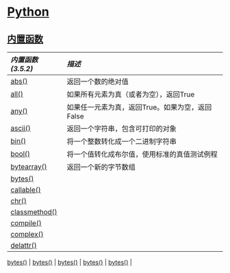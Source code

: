 # [Python](https://github.com/Summer-Felix/Develop/blob/master/Python/Python-Readme.md) #

## [内置函数](http://python.usyiyi.cn/translate/python_352/library/functions.html) ##

| ***内置函数(3.5.2)*** | ***描述*** |
| :------ | :------ |
[abs()](内置函数/abs.md) | 返回一个数的绝对值
[all()](内置函数/all.md) | 如果所有元素为真（或者为空），返回True
[any()](内置函数/any.md) | 如果任一元素为真，返回True。如果为空，返回False
[ascii()](内置函数/ascii.md) | 返回一个字符串，包含可打印的对象
[bin()](内置函数/bin.md) | 将一个整数转化成一个二进制字符串
[bool()](内置函数/bool.md) | 将一个值转化成布尔值，使用标准的真值测试例程
[bytearray()](内置函数/bytearray.md) | 返回一个新的字节数组
[bytes()](内置函数/bytes.md) | 
[callable()](内置函数/callable.md) | 
[chr()](内置函数/chr.md) | 
[classmethod()](内置函数/classmethod.md) | 
[compile()](内置函数/compile.md) | 
[complex()](内置函数/complex.md) | 
[delattr()](内置函数/delattr.md) | 

[bytes()](内置函数/bytes.md) | 
[bytes()](内置函数/bytes.md) | 
[bytes()](内置函数/bytes.md) | 
[bytes()](内置函数/bytes.md) | 
[bytes()](内置函数/bytes.md) | 
